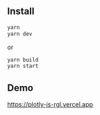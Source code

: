 ## Install

```bash
yarn
yarn dev
```

or

```bash
yarn build
yarn start
```

## Demo

https://plotly-js-rgl.vercel.app
